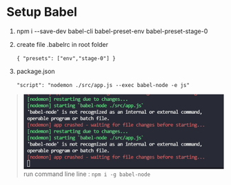 # Setup Babel
1. npm i --save-dev babel-cli babel-preset-env babel-preset-stage-0
2. create file .babelrc in root folder<br />

    `
        {
            "presets": ["env","stage-0"]
        }
    `
3. package.json

    `
        "script": "nodemon ./src/app.js --exec babel-node -e js" 
    `

> ![alt text](./error/babel-node.jpg) 
> <br />
> run command line line : `npm i -g babel-node `